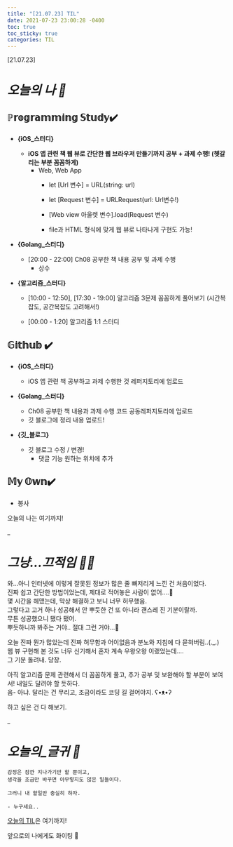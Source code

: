 ```yaml
---
title: "[21.07.23] TIL"
date: 2021-07-23 23:00:28 -0400
toc: true
toc_sticky: true
categories: TIL
---
```


[21.07.23]

# *오늘의 나 🙌*

## ℙ𝕣𝕠𝕘𝕣𝕒𝕞𝕞𝕚𝕟𝕘 𝕊𝕥𝕦𝕕𝕪✔️   

- **{iOS_스터디}**

	* **iOS 앱 관련 책 웹 뷰로 간단한 웹 브라우저 만들기까지 공부 + 과제 수행! (헷갈리는 부분 꼼꼼하게)**
		* Web, Web App
			- let [Url 변수] = URL(string: url)

			- let [Request 변수] = URLRequest(url: Url변수!)
			
			- [Web view 아울렛 변수].load(Request 변수)
			
			- file과 HTML 형식에 맞게 웹 뷰로 나타나게 구현도 가능! 

- **{Golang_스터디}**

	* [20:00 - 22:00] Ch08 공부한 책 내용 공부 및 과제 수행
		- 상수

- **{알고리즘_스터디}**
	* [10:00 - 12:50], [17:30 - 19:00] 알고리즘 3문제 꼼꼼하게 풀어보기 (시간복잡도, 공간복잡도 고려해서!)	
	
	* [00:00 - 1:20] 알고리즘 1:1 스터디 

## 𝔾𝕚𝕥𝕙𝕦𝕓 ✔️

- **{iOS_스터디}**

	* iOS 앱 관련 책 공부하고 과제 수행한 것 레퍼지토리에 업로드

- **{Golang_스터디}**

	* Ch08 공부한 책 내용과 과제 수행 코드 공동레퍼지토리에 업로드
	* 깃 블로그에 정리 내용 업로드!

- **{깃_블로그}**

	* 깃 블로그 수정 / 변경!
		- 댓글 기능 원하는 위치에 추가


## 𝕄𝕪 𝕆𝕨𝕟✔️ 
- 봉사


오늘의 나는 여기까지! 
    
_
  
# *그냥...끄적임 ✍🏻*

와...아니 인터넷에 이렇게 잘못된 정보가 많은 줄 뼈저리게 느낀 건 처음이었다.    
진짜 쉽고 간단한 방법이었는데, 제대로 적어놓은 사람이 없어....🤬     
몇 시간을 헤맸는데, 막상 해결하고 보니 너무 허무했음.        
그렇다고 고거 하나 성공해서 안 뿌듯한 건 또 아니라 괜스레 진 기분이랄까.   
무튼 성공했으니 됐다 됐어.  
뿌듯하니까 봐주는 거야.. 절대 그런 거야...🤫 

오늘 진짜 뭔가 많았는데 진짜 허무함과 어이없음과 분노와 지침에 다 묻혀버림..(._.)   
웹 뷰 구현해 본 것도 너무 신기해서 혼자 계속 우왕오왕 이랬었는데....   
그 기분 돌려내. 당장.   

아직 알고리즘 문제 관련해서 더 꼼꼼하게 풀고, 추가 공부 및 보완해야 할 부분이 보여서! 내일도 달려야 할 듯하다.     
음- 아냐. 달리는 건 무리고, 조금이라도 코딩 길 걸어야지. ʕ•ᴥ•ʔ     

하고 싶은 건 다 해보기. 

_


# *오늘의_글귀 📜*

	감정은 잠깐 지나가기만 할 뿐이고,  
	생각을 조금만 바꾸면 아무렇지도 않은 일들이다.   
	
	그러니 내 할일만 충실히 하자.
	
	- 누구세요..

<div class="notice--primary" markdown="1">
<u>오늘의 TIL</u>은 여기까지!     
      
앞으로의 나에게도 화이팅 🌸 
</div>  
